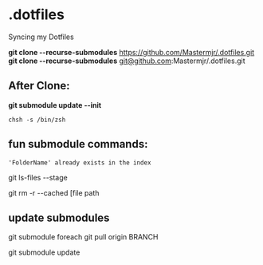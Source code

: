 # .dotfiles
Syncing my Dotfiles

**git clone --recurse-submodules** https://github.com/Mastermjr/.dotfiles.git
**git clone --recurse-submodules** git@github.com:Mastermjr/.dotfiles.git

## After Clone:
**git submodule update --init**  
```shell
chsh -s /bin/zsh
```

## fun submodule commands:
  `'FolderName' already exists in the index` 

  git ls-files --stage

  git rm -r --cached [file path

## update submodules
  git submodule foreach git pull origin BRANCH

  git submodule update
